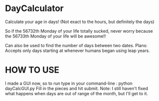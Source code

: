 DayCalculator
=============
Calculate your age in days! (Not exact to the hours, but definitely the days)

So if the 56732th Monday of your life totally sucked, never worry because the 56733th Monday of your life will be awesome!!

Can also be used to find the number of days between two dates.
Plans: Accepts only days starting at whenever humans began using leap years.

HOW TO USE
=============
I made a GUI now, so to run type in your command-line :  python dayCalcGUI.py
Fill in the pieces and hit submit. Note: I still haven't fixed what happens when days are out of range of the month, but I'll get to it.
